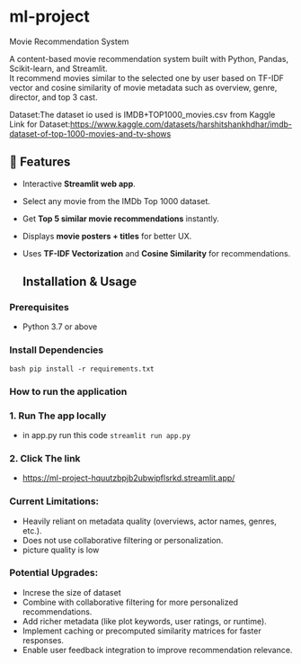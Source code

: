 # ml-project
Movie Recommendation System


A content-based movie recommendation system built with Python, Pandas, Scikit-learn, and Streamlit.  
It recommend movies similar to the selected one by user based on TF-IDF vector and cosine similarity of movie metadata such as overview, genre, director, and  top 3 cast.

Dataset:The dataset io used is IMDB+TOP1000_movies.csv from Kaggle
Link for Dataset:https://www.kaggle.com/datasets/harshitshankhdhar/imdb-dataset-of-top-1000-movies-and-tv-shows

## 🚀 Features
- Interactive **Streamlit web app**.
- Select any movie from the IMDb Top 1000 dataset.
- Get **Top 5 similar movie recommendations** instantly.
- Displays **movie posters + titles** for better UX.
- Uses **TF-IDF Vectorization** and **Cosine Similarity** for recommendations.

  ##  Installation & Usage

### Prerequisites
- Python 3.7 or above

### Install Dependencies
```bash pip install -r requirements.txt ```

  
### How to run the application

### 1. Run The app locally
  -  in app.py run this code ```streamlit run app.py```  
### 2. Click The link
  - https://ml-project-hquutzbpjb2ubwipflsrkd.streamlit.app/


### Current Limitations:
- Heavily reliant on metadata quality (overviews, actor names, genres, etc.).
- Does not use collaborative filtering or personalization.
- picture quality is low
  
### Potential Upgrades:
- Increse the size of dataset
- Combine with collaborative filtering for more personalized recommendations.
- Add richer metadata (like plot keywords, user ratings, or runtime).
- Implement caching or precomputed similarity matrices for faster responses.
- Enable user feedback integration to improve recommendation relevance.


